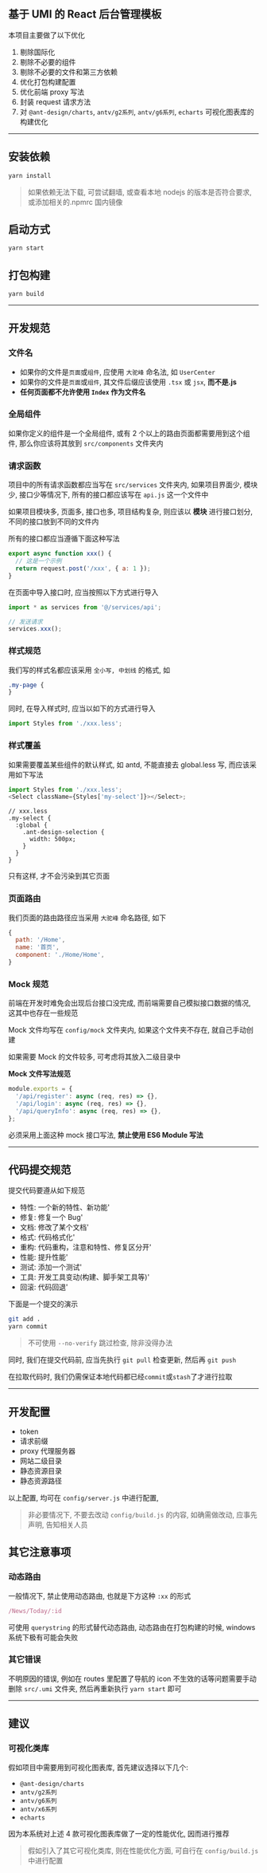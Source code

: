 ## 基于 UMI 的 React 后台管理模板

本项目主要做了以下优化

1. 剔除国际化
2. 剔除不必要的组件
3. 剔除不必要的文件和第三方依赖
4. 优化打包构建配置
5. 优化前端 proxy 写法
6. 封装 request 请求方法
7. 对 `@ant-design/charts`, `antv/g2系列`, `antv/g6系列`, `echarts` 可视化图表库的构建优化

---

## 安装依赖

```bash
yarn install
```

> 如果依赖无法下载, 可尝试翻墙, 或查看本地 nodejs 的版本是否符合要求, 或添加相关的.npmrc 国内镜像

## 启动方式

```bash
yarn start
```

## 打包构建

```bash
yarn build
```

---

## 开发规范

### 文件名

- 如果你的文件是`页面`或`组件`, 应使用 `大驼峰` 命名法, 如 `UserCenter`
- 如果你的文件是`页面`或`组件`, 其文件后缀应该使用 `.tsx` 或 `jsx`, **而不是.js**
- **任何页面都不允许使用 `Index` 作为文件名**

### 全局组件

如果你定义的组件是一个全局组件, 或有 2 个以上的路由页面都需要用到这个组件, 那么你应该将其放到 `src/components` 文件夹内

### 请求函数

项目中的所有请求函数都应当写在 `src/services` 文件夹内, 如果项目界面少, 模块少, 接口少等情况下, 所有的接口都应该写在 `api.js` 这一个文件中

如果项目模块多, 页面多, 接口也多, 项目结构复杂, 则应该以 **模块** 进行接口划分, 不同的接口放到不同的文件内

所有的接口都应当遵循下面这种写法

```js
export async function xxx() {
  // 这是一个示例
  return request.post('/xxx', { a: 1 });
}
```

在页面中导入接口时, 应当按照以下方式进行导入

```js
import * as services from '@/services/api';

// 发送请求
services.xxx();
```

### 样式规范

我们写的样式名都应该采用 `全小写, 中划线` 的格式, 如

```css
.my-page {
}
```

同时, 在导入样式时, 应当以如下的方式进行导入

```js
import Styles from './xxx.less';
```

### 样式覆盖

如果需要覆盖某些组件的默认样式, 如 antd, 不能直接去 global.less 写, 而应该采用如下写法

```js
import Styles from './xxx.less';
<Select className={Styles['my-select']}></Select>;
```

```less
// xxx.less
.my-select {
  :global {
    .ant-design-selection {
      width: 500px;
    }
  }
}
```

只有这样, 才不会污染到其它页面

### 页面路由

我们页面的路由路径应当采用 `大驼峰` 命名路径, 如下

```js
{
  path: '/Home',
  name: '首页',
  component: './Home/Home',
}
```

### Mock 规范

前端在开发时难免会出现后台接口没完成, 而前端需要自己模拟接口数据的情况, 这其中也存在一些规范

Mock 文件均写在 `config/mock` 文件夹内, 如果这个文件夹不存在, 就自己手动创建

如果需要 Mock 的文件较多, 可考虑将其放入二级目录中

**Mock 文件写法规范**

```js
module.exports = {
  '/api/register': async (req, res) => {},
  '/api/login': async (req, res) => {},
  '/api/queryInfo': async (req, res) => {},
};
```

必须采用上面这种 mock 接口写法, **禁止使用 ES6 Module 写法**

---

## 代码提交规范

提交代码要遵从如下规范

- 特性: 一个新的特性、新功能'
- 修复: 修复一个 Bug'
- 文档: 修改了某个文档'
- 格式: 代码格式化'
- 重构: 代码重构，注意和特性、修复区分开'
- 性能: 提升性能'
- 测试: 添加一个测试'
- 工具: 开发工具变动(构建、脚手架工具等)'
- 回滚: 代码回退'

下面是一个提交的演示

```bash
git add .
yarn commit
```

> 不可使用 `--no-verify` 跳过检查, 除非没得办法

同时, 我们在提交代码前, 应当先执行 `git pull` 检查更新, 然后再 `git push`

在拉取代码时, 我们仍需保证本地代码都已经`commit`或`stash`了才进行拉取

---

## 开发配置

- token
- 请求前缀
- proxy 代理服务器
- 网站二级目录
- 静态资源目录
- 静态资源路径

以上配置, 均可在 `config/server.js` 中进行配置,

> 非必要情况下, 不要去改动 `config/build.js` 的内容, 如确需做改动, 应事先声明, 告知相关人员

## 其它注意事项

### 动态路由

一般情况下, 禁止使用动态路由, 也就是下方这种 `:xx` 的形式

```js
/News/Today/:id
```

可使用 `querystring` 的形式替代动态路由, 动态路由在打包构建的时候, windows 系统下极有可能会失败

### 其它错误

不明原因的错误, 例如在 routes 里配置了导航的 icon 不生效的话等问题需要手动删除 `src/.umi` 文件夹, 然后再重新执行 `yarn start` 即可

---

## 建议

### 可视化类库

假如项目中需要用到可视化图表库, 首先建议选择以下几个:

- `@ant-design/charts`
- `antv/g2系列`
- `antv/g6系列`
- `antv/x6系列`
- `echarts`

因为本系统对上述 4 款可视化图表库做了一定的性能优化, 因而进行推荐

> 假如引入了其它可视化类库, 则在性能优化方面, 可自行在 `config/build.js` 中进行配置
